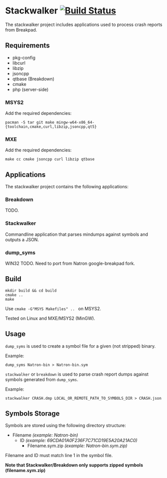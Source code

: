 # Stackwalker [![Build Status](https://travis-ci.org/NatronGitHub/stackwalker.svg)](https://travis-ci.org/NatronGitHub/stackwalker)

The stackwalker project includes applications used to process crash reports from Breakpad.

## Requirements

* pkg-config
* libcurl
* libzip
* jsoncpp
* qtbase (Breakdown)
* cmake
* php (server-side)

### MSYS2

Add the required dependencies:
```
pacman -S tar git make mingw-w64-x86_64-{toolchain,cmake,curl,libzip,jsoncpp,qt5}
```

### MXE

Add the required dependencies:
```
make cc cmake jsoncpp curl libzip qtbase
```

## Applications

The stackwalker project contains the following applications:

### Breakdown

TODO.

### Stackwalker

Commandline application that parses mindumps against symbols and outputs a JSON.

### dump_syms

WIN32 TODO. Need to port from Natron google-breakpad fork.

## Build

```
mkdir build && cd build
cmake ..
make
```

Use ``cmake -G"MSYS Makefiles" .. `` on MSYS2.

Tested on Linux and MXE/MSYS2 (MinGW).

## Usage

``dump_syms`` is used to create a symbol file for a given (not stripped) binary.

Example:

```
dump_syms Natron-bin > Natron-bin.sym
```

``stackwalker`` or ``breakdown`` is used to parse crash report dumps against symbols generated from ``dump_syms``.

Example:

```
stackwalker CRASH.dmp LOCAL_OR_REMOTE_PATH_TO_SYMBOLS_DIR > CRASH.json
```

## Symbols Storage

Symbols are stored using the following directory structure:

* Filename *(example: Natron-bin)*
  * ID *(example: 69CDA01A0F236F7C71CD19E5A20A21AC0)*
    * Filename.sym.zip *(example: Natron-bin.sym.zip)*

Filename and ID must match line 1 in the symbol file.

**Note that Stackwalker/Breakdown only supports zipped symbols (filename.sym.zip)**
